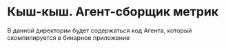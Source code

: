 # Кыш-кыш. Агент-сборщик метрик

В данной директории будет содержаться код Агента, который скомпилируется в бинарное приложение

